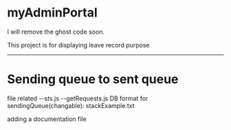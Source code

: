 # myAdminPortal

I will remove the ghost code soon.

This project is for displaying leave record purpose

---------------------------------
# Sending queue to sent queue

file related
--sts.js
--getRequests.js
DB format for sendingQueue(changable):
stackExample.txt

adding a documentation file
